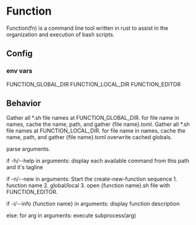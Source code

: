 # Function

Function(fn) is a command line tool written in rust to assist in the 
organization and execution of bash scripts.


## Config
### env vars
FUNCTION_GLOBAL_DIR
FUNCTION_LOCAL_DIR
FUNCTION_EDITOR
 
## Behavior
Gather all *.sh file names at FUNCTION_GLOBAL_DIR.
for file name in names, cache the name, path, and gather {file name}.toml.
Gather all *.sh file names at FUNCTION_LOCAL_DIR.
for file name in names, cache the name, path, and gather {file name}.toml overwrite cached globals.


parse arguments.

if -h/--help in arguments:
	display each available command from this path and it's tagline

if -n/--new in arguments:
	Start the create-new-function sequence
		1. function name
		2. global/local
		3. open {function name}.sh file with FUNCTION_EDITOR.

if -i/--info {function name} in arguments:
	display function description

else: 
	for arg in arguments:
		execute subprocess(arg)
